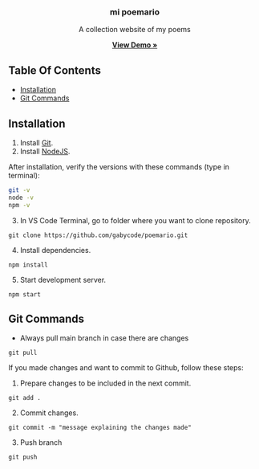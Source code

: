 
<h3 align="center">mi poemario</h3>
<p align="center">A collection website of my poems</p>
<p align="center">
  <a href="https://mipoemario.com/"><strong>View Demo »</strong></a>
</p>

## Table Of Contents

- [Installation](#installation)
- [Git Commands](#git-commands)

## Installation
1. Install [Git](https://git-scm.com/downloads).
2. Install [NodeJS](https://nodejs.org/en).

After installation, verify the versions with these commands (type in terminal):

```sh
git -v
node -v
npm -v
```

3. In VS Code Terminal, go to folder where you want to clone repository.
```
git clone https://github.com/gabycode/poemario.git
```

4. Install dependencies.
```
npm install
```

5. Start development server.
```
npm start
```

## Git Commands
* Always pull main branch in case there are changes 
``` 
git pull
```

If you made changes and want to commit to Github, follow these steps:
1. Prepare changes to be included in the next commit.
```
git add .
```

2. Commit changes.
```
git commit -m "message explaining the changes made"
```

3. Push branch
```
git push
```
